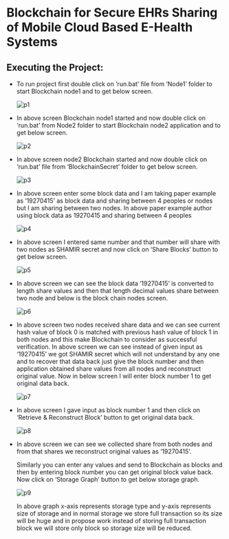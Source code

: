 # Blockchain for Secure EHRs Sharing of Mobile Cloud Based E-Health Systems 

## Executing the Project:
- To run project first double click on ‘run.bat’ file from ‘Node1’ folder to start Blockchain node1 and to get below screen.

  ![p1](https://user-images.githubusercontent.com/104061649/185744172-b859de83-d822-4bda-b2ec-63a5a9256693.jpg)
  
- In above screen Blockchain node1 started and now double click on ‘run.bat’ from Node2 folder to start Blockchain node2 application and to get below screen.

  ![p2](https://user-images.githubusercontent.com/104061649/185744447-07c36074-d82e-478d-a5af-27084a603d8b.jpg)

- In above screen node2 Blockchain started and now double click on ‘run.bat’ file from ‘BlockchainSecret’ folder to get below screen.

  ![p3](https://user-images.githubusercontent.com/104061649/185744554-f6d07ede-a48b-4242-bc55-d1aa30a581f3.jpg)

- In above screen enter some block data and I am taking paper example as ‘19270415’ as block data and sharing between 4 peoples or nodes but I am sharing between two nodes. 
  In above paper example author using block data as 19270415 and sharing between 4 peoples

  ![p4](https://user-images.githubusercontent.com/104061649/185744555-71aaae4e-af8a-45ce-ba73-f136845fbcce.jpg)
  
- In above screen I entered same number and that number will share with two nodes as SHAMIR secret and now click on ‘Share Blocks’ button to get below screen.

  ![p5](https://user-images.githubusercontent.com/104061649/185744559-2b3cfec7-e842-46af-a273-4e1eceb8b21a.jpg)

- In above screen we can see the block data ‘19270415’ is converted to length share values and then that length decimal values share between two node and below is the block chain nodes screen.
  
  ![p6](https://user-images.githubusercontent.com/104061649/185744536-44164206-0130-41d5-b82f-ae5318345733.jpg)

- In above screen two nodes received share data and we can see current hash value of block 0 is matched with previous hash value of block 1 in both nodes and this make Blockchain to consider as successful verification. In above screen we can see instead of given input as ‘19270415’ we got SHAMIR secret which will not understand by any one and to recover that data back just give the block number and then application obtained share values from all nodes and reconstruct original value. Now in below screen I will enter block number 1 to get original data back.
  
  ![p7](https://user-images.githubusercontent.com/104061649/185744544-d515eff6-6dfe-4b8a-a81b-8e835827e984.jpg)

- In above screen I gave input as block number 1 and then click on ‘Retrieve & Reconstruct Block’ button to get original data back.
  
  ![p8](https://user-images.githubusercontent.com/104061649/185744550-bb314d90-a43f-4fe7-915f-f2826e04046d.jpg)

- In above screen we can see we collected share from both nodes and from that shares we reconstruct original values as ‘19270415’.


  Similarly you can enter any values and send to Blockchain as blocks and then by entering block number you can get original block value back. Now click on ‘Storage     Graph’ button to get below storage graph.

  ![p9](https://user-images.githubusercontent.com/104061649/185744553-24becd1a-6a19-4c1b-b5bb-310c1108534e.jpg)
  
  In above graph x-axis represents storage type and y-axis represents size of storage and in normal storage we store full transaction so its size will be huge and in propose work instead of storing full transaction block we will store only block so storage size will be reduced.



